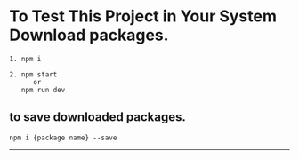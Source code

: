 # To Test This Project in Your System Download packages.
```
1. npm i
```
```
2. npm start
      or 
   npm run dev
```
## to save downloaded packages.
```
npm i {package name} --save
```
---
